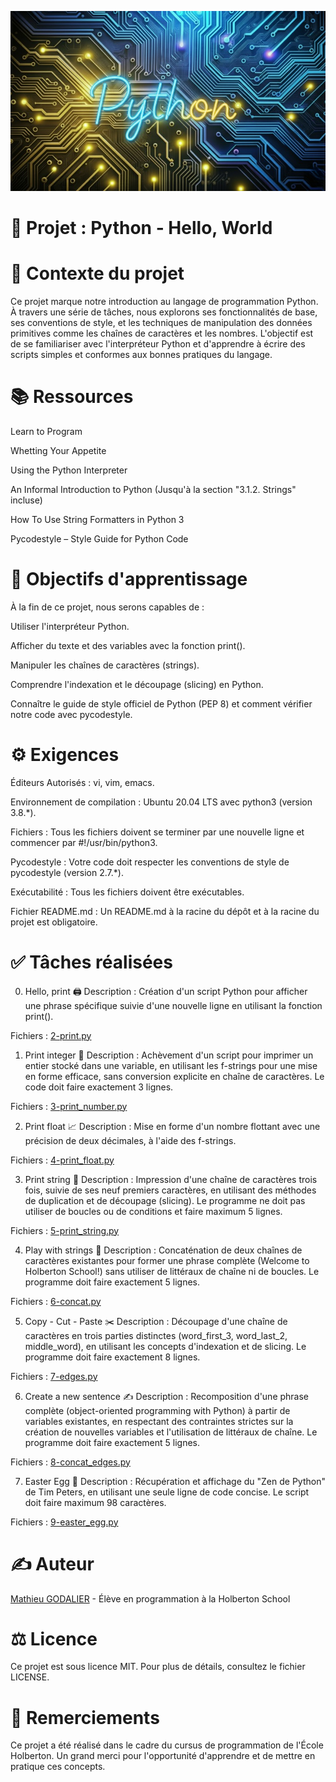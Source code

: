 <p align="center">
<img src=https://github.com/Mathieu7483/Aiko78-Photgraphy/blob/main/img/python%20n%C3%A9eon%20carte%20%C3%A9l%C3%A9ctronique.png>
</p>

# 🐍 Projet : Python - Hello, World

# 📖 Contexte du projet
Ce projet marque notre introduction au langage de programmation Python. À travers une série de tâches, nous explorons ses fonctionnalités de base, ses conventions de style, et les techniques de manipulation des données primitives comme les chaînes de caractères et les nombres. L'objectif est de se familiariser avec l'interpréteur Python et d'apprendre à écrire des scripts simples et conformes aux bonnes pratiques du langage.

# 📚 Ressources
Learn to Program

Whetting Your Appetite

Using the Python Interpreter

An Informal Introduction to Python (Jusqu'à la section "3.1.2. Strings" incluse)

How To Use String Formatters in Python 3

Pycodestyle – Style Guide for Python Code

# 🎯 Objectifs d'apprentissage
À la fin de ce projet, nous serons capables de :

Utiliser l'interpréteur Python.

Afficher du texte et des variables avec la fonction print().

Manipuler les chaînes de caractères (strings).

Comprendre l'indexation et le découpage (slicing) en Python.

Connaître le guide de style officiel de Python (PEP 8) et comment vérifier notre code avec pycodestyle.

# ⚙️ Exigences
Éditeurs Autorisés : vi, vim, emacs.

Environnement de compilation : Ubuntu 20.04 LTS avec python3 (version 3.8.*).

Fichiers : Tous les fichiers doivent se terminer par une nouvelle ligne et commencer par #!/usr/bin/python3.

Pycodestyle : Votre code doit respecter les conventions de style de pycodestyle (version 2.7.*).

Exécutabilité : Tous les fichiers doivent être exécutables.

Fichier README.md : Un README.md à la racine du dépôt et à la racine du projet est obligatoire.

# ✅ Tâches réalisées
0. Hello, print 🖨️
Description : Création d'un script Python pour afficher une phrase spécifique suivie d'une nouvelle ligne en utilisant la fonction print().

Fichiers : [2-print.py](https://github.com/Mathieu7483/holbertonschool-higher_level_programming/blob/main/python-hello_world/2-print.py)

1. Print integer 🔢
Description : Achèvement d'un script pour imprimer un entier stocké dans une variable, en utilisant les f-strings pour une mise en forme efficace, sans conversion explicite en chaîne de caractères. Le code doit faire exactement 3 lignes.

Fichiers : [3-print_number.py](https://github.com/Mathieu7483/holbertonschool-higher_level_programming/blob/main/python-hello_world/3-print_number.py)

2. Print float 📈
Description : Mise en forme d'un nombre flottant avec une précision de deux décimales, à l'aide des f-strings.

Fichiers : [4-print_float.py](https://github.com/Mathieu7483/holbertonschool-higher_level_programming/blob/main/python-hello_world/4-print_float.py)

3. Print string 🧵
Description : Impression d'une chaîne de caractères trois fois, suivie de ses neuf premiers caractères, en utilisant des méthodes de duplication et de découpage (slicing). Le programme ne doit pas utiliser de boucles ou de conditions et faire maximum 5 lignes.

Fichiers : [5-print_string.py](https://github.com/Mathieu7483/holbertonschool-higher_level_programming/blob/main/python-hello_world/5-print_string.py)

4. Play with strings 🧩
Description : Concaténation de deux chaînes de caractères existantes pour former une phrase complète (Welcome to Holberton School!) sans utiliser de littéraux de chaîne ni de boucles. Le programme doit faire exactement 5 lignes.

Fichiers : [6-concat.py](https://github.com/Mathieu7483/holbertonschool-higher_level_programming/blob/main/python-hello_world/6-concat.py)

5. Copy - Cut - Paste ✂️
Description : Découpage d'une chaîne de caractères en trois parties distinctes (word_first_3, word_last_2, middle_word), en utilisant les concepts d'indexation et de slicing. Le programme doit faire exactement 8 lignes.

Fichiers : [7-edges.py]()

6. Create a new sentence ✍️
Description : Recomposition d'une phrase complète (object-oriented programming with Python) à partir de variables existantes, en respectant des contraintes strictes sur la création de nouvelles variables et l'utilisation de littéraux de chaîne. Le programme doit faire exactement 5 lignes.

Fichiers : [8-concat_edges.py](https://github.com/Mathieu7483/holbertonschool-higher_level_programming/blob/main/python-hello_world/8-concat_edges.py)

7. Easter Egg 🥚
Description : Récupération et affichage du "Zen de Python" de Tim Peters, en utilisant une seule ligne de code concise. Le script doit faire maximum 98 caractères.

Fichiers : [9-easter_egg.py](https://github.com/Mathieu7483/holbertonschool-higher_level_programming/blob/main/python-hello_world/9-easter_egg.py)

# ✍️ Auteur
[Mathieu GODALIER](https://github.com/Mathieu7483) - Élève en programmation à la Holberton School

# ⚖️ Licence

Ce projet est sous licence MIT. Pour plus de détails, consultez le fichier LICENSE.

# 🙏 Remerciements

Ce projet a été réalisé dans le cadre du cursus de programmation de l'École Holberton. Un grand merci pour l'opportunité d'apprendre et de mettre en pratique ces concepts.